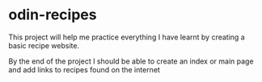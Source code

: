 # odin-recipes
This project will help me practice everything I have learnt by creating a basic recipe website.

By the end of the project I should be able to create an index or main page and add links to recipes found on the internet